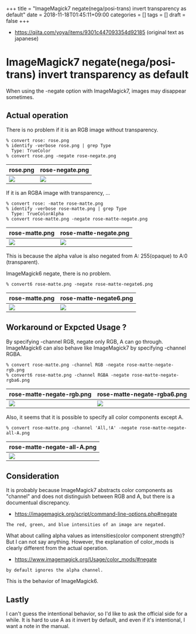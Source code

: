 +++
title = "ImageMagick7 negate(nega/posi-trans) invert transparency as default"
date = 2018-11-18T01:45:11+09:00
categories = []
tags = []
draft = false
+++

- https://qiita.com/yoya/items/9301c447093354d92185 (original text as japanese)

# ImageMagick7 negate(nega/posi-trans) invert transparency as default

When using the -negate option with ImageMagick7, images may disappear sometimes.

## Actual operation

There is no problem if it is an RGB image without transparency.

```
% convert rose: rose.png
% identify -verbose rose.png | grep Type
  Type: TrueColor
% convert rose.png -negate rose-negate.png
```
|rose.png | rose-negate.png|
|---|---|
| <img src="../rose.png" /> |<img src="../rose-negate.png" /> |

If it is an RGBA image with transparency, ...

```
% convert rose: -matte rose-matte.png
% identify -verbose rose-matte.png | grep Type
  Type: TrueColorAlpha
% convert rose-matte.png -negate rose-matte-negate.png
```
|rose-matte.png | rose-matte-negate.png|
|---|---|
| <img src="../rose-matte.png" /> |<img src="../rose-matte-negate.png" /> |

This is because the alpha value is also negated from A: 255(opaque) to A:0 (transparent).

ImageMagick6 negate, there is no problem.

```
% convert6 rose-matte.png -negate rose-matte-negate6.png
```
|rose-matte.png | rose-matte-negate6.png|
|---|---|
| <img src="../rose-matte.png" /> |<img src="../rose-matte-negate6.png" /> |

## Workaround or Expcted Usage ?

By specifying -channel RGB, negate only RGB, A can go through.
ImageMagick6 can also behave like ImageMagick7 by specifying -channel RGBA.

```
% convert rose-matte.png -channel RGB -negate rose-matte-negate-rgb.png
% convert6 rose-matte.png -channel RGBA -negate rose-matte-negate-rgba6.png
```

|rose-matte-negate-rgb.png|rose-matte-negate-rgba6.png|
|---|---|
| <img src="../rose-matte-negate-rgb.png" /> |<img src="../rose-matte-negate-rgba6.png" /> |

Also, it seems that it is possible to specify all color components except A.

```
% convert rose-matte.png -channel 'All,!A' -negate rose-matte-negate-all-A.png
```

|rose-matte-negate-all-A.png|
|---|
| <img src="../rose-matte-negate-all-A.png" /> |

## Consideration

It is probably because ImageMagick7 abstracts color components as "channel" and does not distinguish between RGB and A, but there is a documentual discrepancy.

- https://imagemagick.org/script/command-line-options.php#negate

```
The red, green, and blue intensities of an image are negated.
```
What about calling alpha values ​​as intensities(color component strength)? But I can not say anything.
However, the explanation of color_mods is clearly different from the actual operation.

- https://www.imagemagick.org/Usage/color_mods/#negate

```
by default ignores the alpha channel.
```

This is the behavior of ImageMagick6.

## Lastly

I can't guess the intentional behavior, so I'd like to ask the official side for a while.
It is hard to use A as it invert by default, and even if it's intentional, I want a note in the manual.
